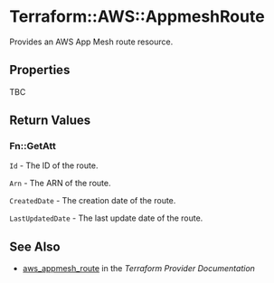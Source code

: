 # Terraform::AWS::AppmeshRoute

Provides an AWS App Mesh route resource.

## Properties

TBC

## Return Values

### Fn::GetAtt

`Id` - The ID of the route.

`Arn` - The ARN of the route.

`CreatedDate` - The creation date of the route.

`LastUpdatedDate` - The last update date of the route.

## See Also

* [aws_appmesh_route](https://www.terraform.io/docs/providers/aws/r/appmesh_route.html) in the _Terraform Provider Documentation_